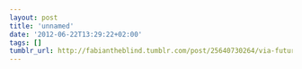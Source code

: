 ```yaml
---
layout: post
title: 'unnamed'
date: '2012-06-22T13:29:22+02:00'
tags: []
tumblr_url: http://fabiantheblind.tumblr.com/post/25640730264/via-futurama-live-action-title-sequence
---
```

